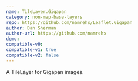 ```yaml
---
name: TileLayer.Gigapan
category: non-map-base-layers
repo: https://github.com/namrehs/Leaflet.Gigapan
author: Dan Sherman
author-url: https://github.com/namrehs
demo: 
compatible-v0:
compatible-v1: true
compatible-v2: false
---
```


A TileLayer for Gigapan images.
